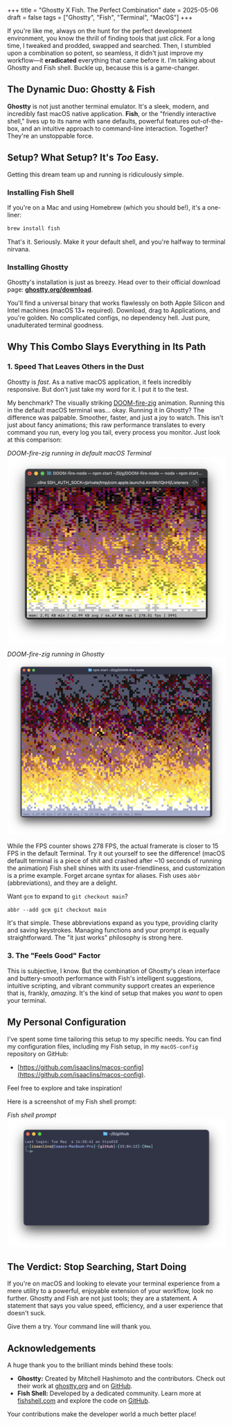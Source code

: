 +++
title = "Ghostty X Fish. The Perfect Combination"
date = 2025-05-06
draft = false
tags = ["Ghostty", "Fish", "Terminal", "MacOS"]
+++

If you're like me, always on the hunt for the perfect development environment, you know the thrill of finding tools that just _click_. For a long time, I tweaked and prodded, swapped and searched. Then, I stumbled upon a combination so potent, so seamless, it didn't just improve my workflow—it **eradicated** everything that came before it. I'm talking about Ghostty and Fish shell. Buckle up, because this is a game-changer.

## The Dynamic Duo: Ghostty & Fish

**Ghostty** is not just another terminal emulator. It's a sleek, modern, and incredibly fast macOS native application. **Fish**, or the "friendly interactive shell," lives up to its name with sane defaults, powerful features out-of-the-box, and an intuitive approach to command-line interaction. Together? They're an unstoppable force.

## Setup? What Setup? It's _Too_ Easy.

Getting this dream team up and running is ridiculously simple.

### Installing Fish Shell

If you're on a Mac and using Homebrew (which you should be!), it's a one-liner:

```bash
brew install fish
```

That's it. Seriously. Make it your default shell, and you're halfway to terminal nirvana.

### Installing Ghostty

Ghostty's installation is just as breezy. Head over to their official download page: [**ghostty.org/download**](https://ghostty.org/download).

You'll find a universal binary that works flawlessly on both Apple Silicon and Intel machines (macOS 13+ required). Download, drag to Applications, and you're golden. No complicated configs, no dependency hell. Just pure, unadulterated terminal goodness.

## Why This Combo Slays Everything in Its Path

### 1. Speed That Leaves Others in the Dust

Ghostty is _fast_. As a native macOS application, it feels incredibly responsive. But don't just take my word for it. I put it to the test.

My benchmark? The visually striking [DOOM-fire-zig](https://github.com/const-void/DOOM-fire-zig) animation. Running this in the default macOS terminal was… okay. Running it in Ghostty? The difference was palpable. Smoother, faster, and just a joy to watch. This isn't just about fancy animations; this raw performance translates to every command you run, every log you tail, every process you monitor.
Just look at this comparison:

_DOOM-fire-zig running in default macOS Terminal_
![DOOM-fire-zig running in default macOS Terminal](/images/doom-fire-zig-default-terminal.png?raw=true)

_DOOM-fire-zig running in Ghostty_
![DOOM-fire-zig running in Ghostty](/images/doom-fire-zig-ghostty-terminal.png?raw=true)

While the FPS counter shows 278 FPS, the actual framerate is closer to 15 FPS in the default Terminal. Try it out yourself to see the difference!
(macOS default terminal is a piece of shit and crashed after ~10 seconds of running the animation)
Fish shell shines with its user-friendliness, and customization is a prime example. Forget arcane syntax for aliases. Fish uses `abbr` (abbreviations), and they are a delight.

Want `gcm` to expand to `git checkout main`?

```fish
abbr --add gcm git checkout main
```

It's that simple. These abbreviations expand as you type, providing clarity and saving keystrokes. Managing functions and your prompt is equally straightforward. The "it just works" philosophy is strong here.

### 3. The "Feels Good" Factor

This is subjective, I know. But the combination of Ghostty's clean interface and buttery-smooth performance with Fish's intelligent suggestions, intuitive scripting, and vibrant community support creates an experience that is, frankly, _amazing_. It's the kind of setup that makes you _want_ to open your terminal.

## My Personal Configuration

I've spent some time tailoring this setup to my specific needs. You can find my configuration files, including my Fish setup, in my `macOS-config` repository on GitHub:

- [https://github.com/isaaclins/macos-config](https://github.com/isaaclins/macos-config).

Feel free to explore and take inspiration!

Here is a screenshot of my Fish shell prompt:

_Fish shell prompt_
![Fish shell prompt](/images/fish-shell-prompt.png?raw=true)

## The Verdict: Stop Searching, Start Doing

If you're on macOS and looking to elevate your terminal experience from a mere utility to a powerful, enjoyable extension of your workflow, look no further. Ghostty and Fish are not just tools; they are a statement. A statement that says you value speed, efficiency, and a user experience that doesn't suck.

Give them a try. Your command line will thank you.

## Acknowledgements

A huge thank you to the brilliant minds behind these tools:

- **Ghostty:** Created by Mitchell Hashimoto and the contributors. Check out their work at [ghostty.org](https://ghostty.org) and on [GitHub](https://github.com/ghostty-org/ghostty).
- **Fish Shell:** Developed by a dedicated community. Learn more at [fishshell.com](https://fishshell.com) and explore the code on [GitHub](https://github.com/fish-shell/fish-shell).

Your contributions make the developer world a much better place!
